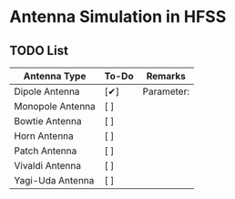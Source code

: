 # Antenna Simulation in HFSS

## TODO List

| Antenna Type       | To-Do         | Remarks          |
|--------------------|---------------|------------------|
| Dipole Antenna     | [✔]           | Parameter:                   |
| Monopole Antenna   | [ ]           |                  |
| Bowtie Antenna     | [ ]           |                  |
| Horn Antenna       | [ ]           |                  |
| Patch Antenna      | [ ]           |                  |
| Vivaldi Antenna    | [ ]           |                  |
| Yagi-Uda Antenna   | [ ]           |                  |
